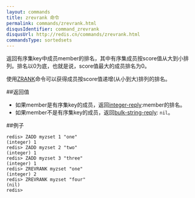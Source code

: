 ```yaml
---
layout: commands
title: zrevrank 命令
permalink: commands/zrevrank.html
disqusIdentifier: command_zrevrank
disqusUrl: http://redis.cn/commands/zrevrank.html
commandsType: sortedsets
---
```


返回有序集key中成员member的排名，其中有序集成员按score值从大到小排列。排名以0为底，也就是说，score值最大的成员排名为0。

使用[ZRANK](/commands/zrank.html)命令可以获得成员按score值递增(从小到大)排列的排名。

##返回值

- 如果member是有序集key的成员，返回[integer-reply](/topics/protocol#integer-reply):member的排名。
- 如果member不是有序集key的成员，返回[bulk-string-reply](/topics/protocol#bulk-string-reply): `nil`。

##例子

	redis> ZADD myzset 1 "one"
	(integer) 1
	redis> ZADD myzset 2 "two"
	(integer) 1
	redis> ZADD myzset 3 "three"
	(integer) 1
	redis> ZREVRANK myzset "one"
	(integer) 2
	redis> ZREVRANK myzset "four"
	(nil)
	redis> 